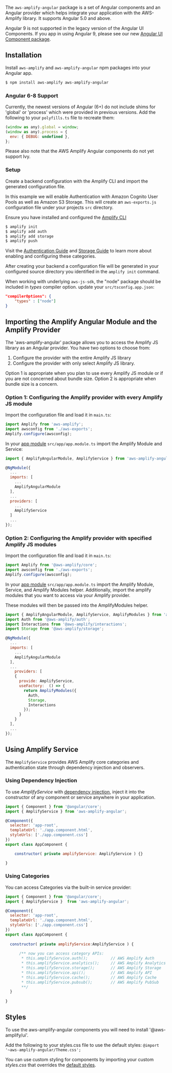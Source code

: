The `aws-amplify-angular` package is a set of Angular components and an Angular provider which helps integrate your application with the AWS-Amplify library.  It supports Angular 5.0 and above.

<amplify-callout>

Angular 9 is not supported in the legacy version of the Angular UI Components. If you app in using Angular 9, please see our new [Angular UI Component package](~/ui/ui.md/q/framework/angular).

</amplify-callout>

## Installation

Install `aws-amplify` and `aws-amplify-angular` npm packages into your Angular app.

```bash
$ npm install aws-amplify aws-amplify-angular 
```

### Angular 6-8 Support

Currently, the newest versions of Angular (6+) do not include shims for 'global' or 'process' which were provided in previous versions. Add the following to your `polyfills.ts` file to recreate them: 

```javascript
(window as any).global = window;
(window as any).process = {
  env: { DEBUG: undefined },
};
``` 

Please also note that the AWS Amplify Angular components do not yet support Ivy.

### Setup

Create a backend configuration with the Amplify CLI and import the generated configuration file. 

In this example we will enable Authentication with Amazon Cognito User Pools as well as Amazon S3 Storage. This will create an `aws-exports.js` configuration file under your projects `src` directory. 

Ensure you have installed and configured the [Amplify CLI](~/cli/start/install.md)

```bash
$ amplify init
$ amplify add auth
$ amplify add storage
$ amplify push
```

Visit the [Authentication Guide](~/lib/auth/getting-started.md) and [Storage Guide](~/lib/storage/getting-started.md) to learn more about enabling and configuring these categories.

After creating your backend a configuration file will be generated in your configured source directory you identified in the `amplify init` command.

When working with underlying `aws-js-sdk`, the "node" package should be included in *types* compiler option. update your `src/tsconfig.app.json`:
```json
"compilerOptions": {
    "types" : ["node"]
}
```

## Importing the Amplify Angular Module and the Amplify Provider

The 'aws-amplify-angular' package allows you to access the Amplify JS library as an Angular provider.  You have two options to choose from:

1. Configure the provider with the entire Amplify JS library
2. Configure the provider with only select Amplify JS library.

Option 1 is appropriate when you plan to use every Amplify JS module or if you are not concerned about bundle size.  Option 2 is appropriate when bundle size is a concern.  


### Option 1: Configuring the Amplify provider with every Amplify JS module

Import the configuration file and load it in `main.ts`: 

```javascript
import Amplify from 'aws-amplify';
import awsconfig from './aws-exports';
Amplify.configure(awsconfig);
```


In your [app module](https://angular.io/guide/bootstrapping) `src/app/app.module.ts` import the Amplify Module and Service:

```javascript
import { AmplifyAngularModule, AmplifyService } from 'aws-amplify-angular';

@NgModule({
  ...
  imports: [
    ...
    AmplifyAngularModule
  ],
  ...
  providers: [
    ...
    AmplifyService
  ]
  ...
});
```

### Option 2: Configuring the Amplify provider with specified Amplify JS modules

Import the configuration file and load it in `main.ts`: 

```javascript
import Amplify from '@aws-amplify/core';
import awsconfig from './aws-exports';
Amplify.configure(awsconfig);
```

In your [app module](https://angular.io/guide/bootstrapping) `src/app/app.module.ts` import the Amplify Module, Service, and Amplify Modules helper.  Additionally, import the amplify modules that you want to access via your Amplify provider.

These modules will then be passed into the AmplifyModules helper.

```javascript
import { AmplifyAngularModule, AmplifyService, AmplifyModules } from 'aws-amplify-angular';
import Auth from '@aws-amplify/auth';
import Interactions from '@aws-amplify/interactions';
import Storage from '@aws-amplify/storage';

@NgModule({
  ...
  imports: [
    ...
    AmplifyAngularModule
  ],
  ...
    providers: [
    {
      provide: AmplifyService,
      useFactory:  () => {
        return AmplifyModules({
          Auth,
          Storage,
          Interactions
        });
      }
    }
  ],
  ...
});
```

## Using Amplify Service

The `AmplifyService` provides AWS Amplify core categories and authentication state through dependency injection and observers.

### Using Dependency Injection

To use *AmplifyService* with [dependency injection](https://angular.io/guide/dependency-injection-in-action), inject it into the constructor of any component or service anywhere in your application.

```javascript
import { Component } from '@angular/core';
import { AmplifyService } from 'aws-amplify-angular';

@Component({
  selector: 'app-root',
  templateUrl: './app.component.html',
  styleUrls: ['./app.component.css']
})
export class AppComponent {

    constructor( private amplifyService: AmplifyService ) {}

}
```

### Using Categories

You can access Categories via the built-in service provider:

```javascript
import { Component } from '@angular/core';
import { AmplifyService }  from 'aws-amplify-angular';

@Component({
  selector: 'app-root',
  templateUrl: './app.component.html',
  styleUrls: ['./app.component.css']
})
export class AppComponent {
  
  constructor( private amplifyService:AmplifyService ) {
      
      /** now you can access category APIs:
       * this.amplifyService.auth();          // AWS Amplify Auth
       * this.amplifyService.analytics();     // AWS Amplify Analytics
       * this.amplifyService.storage();       // AWS Amplify Storage
       * this.amplifyService.api();           // AWS Amplify API
       * this.amplifyService.cache();         // AWS Amplify Cache
       * this.amplifyService.pubsub();        // AWS Amplify PubSub
       **/
  }
  
}
```

## Styles

To use the aws-amplify-angular components you will need to install '@aws-amplify/ui'.

Add the following to your styles.css file to use the default styles:
```@import '~aws-amplify-angular/Theme.css';```

You can use custom styling for components by importing your custom *styles.css* that overrides the <a href="https://github.com/aws-amplify/amplify-js/blob/master/packages/aws-amplify-angular/theme.css" target="_blank">default styles</a>.